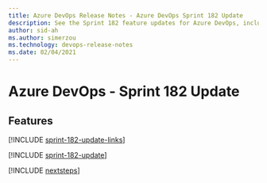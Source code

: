 ```yaml
---
title: Azure DevOps Release Notes - Azure DevOps Sprint 182 Update
description: See the Sprint 182 feature updates for Azure DevOps, including next steps.
author: sid-ah
ms.author: simerzou
ms.technology: devops-release-notes
ms.date: 02/04/2021
---
```


# Azure DevOps - Sprint 182 Update

## Features

[!INCLUDE [sprint-182-update-links](../includes/general/sprint-182-update-links.md)]

[!INCLUDE [sprint-182-update](../includes/general/sprint-182-update.md)]

[!INCLUDE [nextsteps](../includes/nextsteps.md)]
